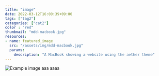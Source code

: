 ```yaml
---
title: "image"
date: 2022-03-12T16:00:39+09:00
tags: ["tag2"]
categories: ["cat2"]
color : "red"
thumbnail: "mdd-macbook.jpg"
resources:
- name: featured_image
  src: "/assets/img/mdd-macbook.jpg"
  params:
    description: "A MacBook showing a website using the aether theme"
---
```


![Example image](/mdd-macbook.jpg)
aaa
aaaa
